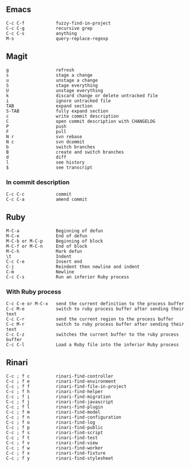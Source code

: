 ## Emacs

    C-c C-f            fuzzy-find-in-project
    C-c C-g            recursive grep
    C-c C-s            anything
    M-s                query-replace-regexp

## Magit

    g                  refresh
    s                  stage a change
    u                  unstage a change
    S                  stage everything
    U                  unstage everything
    k                  discard change or delete untracked file
    i                  ignore untracked file
    TAB                expand section
    S-TAB              fully expand section
    c                  write commit description
    C                  open commit description with CHANGELOG
    P                  push
    F                  pull
    N r                svn rebase
    N c                svn dcommit
    b                  switch branches
    B                  create and switch branches
    d                  diff
    l                  see history
    $                  see transcript

### In commit description

    C-c C-c            commit
    C-c C-a            amend commit

## Ruby

    M-C-a              Beginning of defun
    M-C-e              End of defun
    M-C-b or M-C-p     Beginning of block
    M-C-f or M-C-n     End of block
    M-C-h              Mark defun
    \t                 Indent
    C-c C-e            Insert end
    C-j                Reindent then newline and indent
    C-m                Newline
    C-c C-s            Run an inferior Ruby process

### With Ruby process

    C-c C-e or M-C-x   send the current definition to the process buffer
    C-c M-e            switch to ruby process buffer after sending their text
    C-c C-r            send the current region to the process buffer
    C-c M-r            switch to ruby process buffer after sending their text
    C-c C-z            switches the current buffer to the ruby process buffer
    C-c C-l            Load a Ruby file into the inferior Ruby process

## Rinari

    C-c ; f c          rinari-find-controller
    C-c ; f e          rinari-find-environment
    C-c ; f f          rinari-find-file-in-project
    C-c ; f h          rinari-find-helper
    C-c ; f i          rinari-find-migration
    C-c ; f j          rinari-find-javascript
    C-c ; f l          rinari-find-plugin
    C-c ; f m          rinari-find-model
    C-c ; f n          rinari-find-configuration
    C-c ; f o          rinari-find-log
    C-c ; f p          rinari-find-public
    C-c ; f s          rinari-find-script
    C-c ; f t          rinari-find-test
    C-c ; f v          rinari-find-view
    C-c ; f w          rinari-find-worker
    C-c ; f x          rinari-find-fixture
    C-c ; f y          rinari-find-stylesheet
